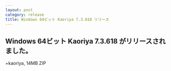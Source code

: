 ```yaml
---
layout: post
category: release
title: Windows 64ビット Kaoriya 7.3.618 リリース
---
```


Windows 64ビット Kaoriya 7.3.618 がリリースされました。
-------------------------------------------------------

+kaoriya, 14MB ZIP
